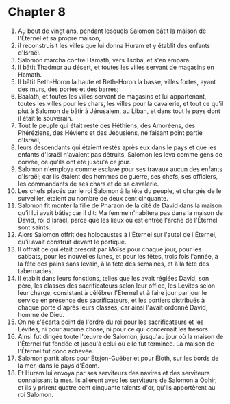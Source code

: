 # Chapter 8

1. Au bout de vingt ans, pendant lesquels Salomon bâtit la maison de l'Éternel et sa propre maison,
2. il reconstruisit les villes que lui donna Huram et y établit des enfants d'Israël.
3. Salomon marcha contre Hamath, vers Tsoba, et s'en empara.
4. Il bâtit Thadmor au désert, et toutes les villes servant de magasins en Hamath.
5. Il bâtit Beth-Horon la haute et Beth-Horon la basse, villes fortes, ayant des murs, des portes et des barres;
6. Baalath, et toutes les villes servant de magasins et lui appartenant, toutes les villes pour les chars, les villes pour la cavalerie, et tout ce qu'il plut à Salomon de bâtir à Jérusalem, au Liban, et dans tout le pays dont il était le souverain.
7. Tout le peuple qui était resté des Héthiens, des Amoréens, des Phéréziens, des Héviens et des Jébusiens, ne faisant point partie d'Israël,
8. leurs descendants qui étaient restés après eux dans le pays et que les enfants d'Israël n'avaient pas détruits, Salomon les leva comme gens de corvée, ce qu'ils ont été jusqu'à ce jour.
9. Salomon n'employa comme esclave pour ses travaux aucun des enfants d'Israël; car ils étaient des hommes de guerre, ses chefs, ses officiers, les commandants de ses chars et de sa cavalerie.
10. Les chefs placés par le roi Salomon à la tête du peuple, et chargés de le surveiller, étaient au nombre de deux cent cinquante.
11. Salomon fit monter la fille de Pharaon de la cité de David dans la maison qu'il lui avait bâtie; car il dit: Ma femme n'habitera pas dans la maison de David, roi d'Israël, parce que les lieux où est entrée l'arche de l'Éternel sont saints.
12. Alors Salomon offrit des holocaustes à l'Éternel sur l'autel de l'Éternel, qu'il avait construit devant le portique.
13. Il offrait ce qui était prescrit par Moïse pour chaque jour, pour les sabbats, pour les nouvelles lunes, et pour les fêtes, trois fois l'année, à la fête des pains sans levain, à la fête des semaines, et à la fête des tabernacles.
14. Il établit dans leurs fonctions, telles que les avait réglées David, son père, les classes des sacrificateurs selon leur office, les Lévites selon leur charge, consistant à célébrer l'Éternel et à faire jour par jour le service en présence des sacrificateurs, et les portiers distribués à chaque porte d'après leurs classes; car ainsi l'avait ordonné David, homme de Dieu.
15. On ne s'écarta point de l'ordre du roi pour les sacrificateurs et les Lévites, ni pour aucune chose, ni pour ce qui concernait les trésors.
16. Ainsi fut dirigée toute l'œuvre de Salomon, jusqu'au jour où la maison de l'Éternel fut fondée et jusqu'à celui où elle fut terminée. La maison de l'Éternel fut donc achevée.
17. Salomon partit alors pour Etsjon-Guéber et pour Éloth, sur les bords de la mer, dans le pays d'Édom.
18. Et Huram lui envoya par ses serviteurs des navires et des serviteurs connaissant la mer. Ils allèrent avec les serviteurs de Salomon à Ophir, et ils y prirent quatre cent cinquante talents d'or, qu'ils apportèrent au roi Salomon.

